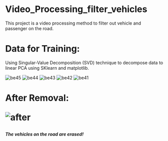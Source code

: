 # Video_Processing_filter_vehicles 
This project is a video processing method to filter out vehicle and passenger on the road.
<h1>Data for Training:</h1>
Using Singular-Value Decomposition (SVD) technique to decompose data to linear PCA using SKlearn and matplotlib.

![be45](https://user-images.githubusercontent.com/49478754/205113898-0e33afc8-9aaa-4ba6-94d5-eec8ab92cd2f.png)
![be44](https://user-images.githubusercontent.com/49478754/205113633-2ee2afde-46f4-45c0-8208-496eb851897e.png)
![be43](https://user-images.githubusercontent.com/49478754/205113626-0eb698e8-11cd-4030-bfbc-d0a069e18987.png)
![be42](https://user-images.githubusercontent.com/49478754/205113614-307a07d4-d5f7-4bf4-b632-3be808ce9b4c.png)
![be41](https://user-images.githubusercontent.com/49478754/205113609-d357bf84-7407-45f0-a4f2-95e39a815278.png)
<h1>After Removal: 
   
![after](https://user-images.githubusercontent.com/49478754/205113820-1da073c2-8d92-4b17-a75e-914e5e718f36.png)

  <h5>The vehicles on the road are erased!</h5>
 
